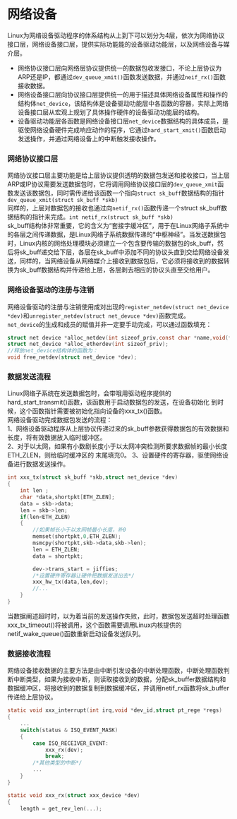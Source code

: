 # 网络设备 
Linux为网络设备驱动程序的体系结构从上到下可以划分为4层，依次为网络协议接口层，网络设备接口层，提供实际功能能的设备驱动功能层，以及网络设备与媒介层。    
- 网络协议接口层向网络层协议提供统一的数据包收发接口，不论上层协议为ARP还是IP，都通过`dev_queue_xmit()`函数发送数据，并通过`neif_rx()`函数接收数据。   
- 网络设备接口层向协议接口层提供统一的用于描述具体网络设备属性和操作的结构体`net_device`，该结构体是设备驱动功能层中各函数的容器，实际上网络设备接口层从宏观上规划了具体操作硬件的设备驱动功能层的结构。    
- 设备驱动功能层各函数是网络设备接口层`net_device`数据结构的具体成员，是驱使网络设备硬件完成响应动作的程序，它通过`hard_start_xmit()`函数启动发送操作，并通过网络设备上的中断触发接收操作。    

### 网络协议接口层   
网络协议接口层主要功能是给上层协议提供透明的数据包发送和接收接口，当上层ARP或IP协议需要发送数据包时，它将调用网络协议接口层的`dev_queue_xmit`函数发送该数据包，同时需传递给该函数一个指向`struct sk_buff`数据结构的指针 `dev_queue_xmit(struct sk_buff *skb)`  
同样的，上层对数据包的接收也通过向`netif_rx()`函数传递一个struct sk_buff数据结构的指针来完成。`int netif_rx(struct sk_buff *skb)`    
sk_buff结构体非常重要，它的含义为“套接字缓冲区”，用于在Linux网络子系统中的各层之间传递数据，是Linux网络子系统数据传递的“中枢神经”。当发送数据包时，Linux内核的网络处理模块必须建立一个包含要传输的数据包的sk_buff，然后将sk_buff递交给下层，各层在sk_buff中添加不同的协议头直到交给网络设备发送，同样的，当网络设备从网络媒介上接收到数据包后，它必须将接收到的数据转换为sk_buff数据结构并传递给上层，各层剥去相应的协议头直至交给用户。   


### 网络设备驱动的注册与注销   
网络设备驱动的注册与注销使用成对出现的`register_netdev(struct net_device *dev)`和`unregister_netdev(struct net_devuce *dev)`函数完成。  
`net_device`的生成和成员的赋值并非一定要手动完成，可以通过函数填充：    
```C
struct net device *alloc_netdev(int sizeof_priv,const char *name,void(*setup)(struct net_device *));
struct net_device *alloc_etherdev(int sizeof_priv);
//释放net_device结构体的函数为：   
void free_netdev(struct net_device *dev);
```

### 数据发送流程    
Linux网络子系统在发送数据包时，会带哦用驱动程序提供的hard_start_transmit()函数，该函数用于启动数据包的发送，在设备初始化 到时候，这个函数指针需要被初始化指向设备的xxx_tx()函数。    
网络设备驱动完成数据包发送的流程：    
1、网络设备驱动程序从上层协议传递过来的sk_buff参数获得数据包的有效数据和长度，将有效数据放入临时缓冲区。  
2、对于以太网，如果有小数剧长度小于以太网冲突检测所要求数据帧的最小长度ETH_ZLEN，则给临时缓冲区的 末尾填充0。
3、设置硬件的寄存器，驱使网络设备进行数据发送操作。   
```C
int xxx_tx(struct sk_buff *skb,struct net_device *dev)
{
    int len ;
    char *data,shortpkt[ETH_ZLEN];
    data = skb->data;
    len = skb->len;
    if(len<ETH_ZLEN)
    {
        //如果帧长小于以太网帧最小长度，补0
        memset(shortpkt,0,ETH_ZLEN);
        msmcpy(shortpkt,skb->data,skb->len);
        len = ETH_ZLEN;
        data = shortpkt;

        dev->trans_start = jiffies;
        /*设置硬件寄存器让硬件把数据发送出去*/
        xxx_hw_tx(data,len,dev);
        //...
    }
} 
```
当数据阐述超时时，以为着当前的发送操作失败，此时，数据包发送超时处理函数xxx_tx_timeout()将被调用，这个函数需要调用Linux内核提供的netif_wake_queue()函数重新启动设备发送队列。


### 数据接收流程  
网络设备接收数据的主要方法是由中断引发设备的中断处理函数，中断处理函数判断中断类型，如果为接收中断，则读取接收到的数据，分配sk_buffer数据结构和数据缓冲区，将接收到的数据复制到数据缓冲区，并调用netif_rx函数将sk_buffer传递给上层协议。  
```C
static void xxx_interrupt(int irq,void *dev_id,struct pt_rege *regs)
{
    ...
    switch(status & ISQ_EVENT_MASK)
    {
        case ISQ_RECEIVER_EVENT:
            xxx_rx(dev);
            break;
        /*其他类型的中断*/
        ...
    }
}

static void xxx_rx(struct xxx_device *dev)
{
    length = get_rev_len(...);
    
```


